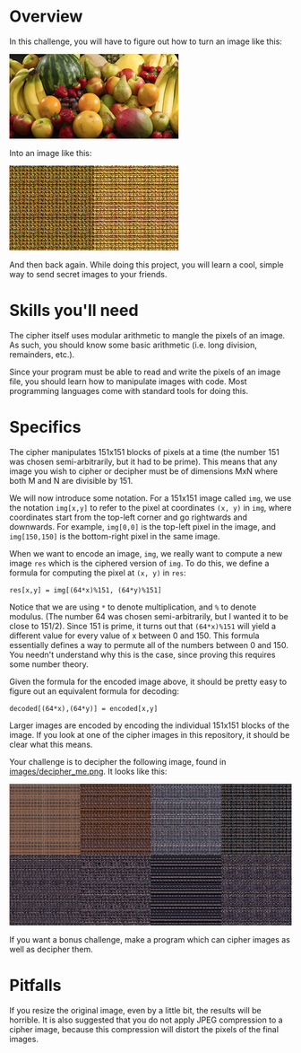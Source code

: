 # Overview

In this challenge, you will have to figure out how to turn an image like this:

![A bunch of fruit](images/fruit_unencoded.png)

Into an image like this:

![A bunch of mangled pixels](images/fruit_encoded.png)

And then back again. While doing this project, you will learn a cool, simple way to send secret images to your friends.

# Skills you'll need

The cipher itself uses modular arithmetic to mangle the pixels of an image. As such, you should know some basic arithmetic (i.e. long division, remainders, etc.).

Since your program must be able to read and write the pixels of an image file, you should learn how to manipulate images with code. Most programming languages come with standard tools for doing this.

# Specifics

The cipher manipulates 151x151 blocks of pixels at a time (the number 151 was chosen semi-arbitrarily, but it had to be prime). This means that any image you wish to cipher or decipher must be of dimensions MxN where both M and N are divisible by 151.

We will now introduce some notation. For a 151x151 image called `img`, we use the notation `img[x,y]` to refer to the pixel at coordinates `(x, y)` in `img`, where coordinates start from the top-left corner and go rightwards and downwards. For example, `img[0,0]` is the top-left pixel in the image, and `img[150,150]` is the bottom-right pixel in the same image.

When we want to encode an image, `img`, we really want to compute a new image `res` which is the ciphered version of `img`. To do this, we define a formula for computing the pixel at `(x, y)` in `res`:

    res[x,y] = img[(64*x)%151, (64*y)%151]

Notice that we are using `*` to denote multiplication, and `%` to denote modulus. (The number 64 was chosen semi-arbitrarily, but I wanted it to be close to 151/2). Since 151 is prime, it turns out that `(64*x)%151` will yield a different value for every value of x between 0 and 150. This formula essentially defines a way to permute all of the numbers between 0 and 150. You needn't understand why this is the case, since proving this requires some number theory.

Given the formula for the encoded image above, it should be pretty easy to figure out an equivalent formula for decoding:

    decoded[(64*x),(64*y)] = encoded[x,y]

Larger images are encoded by encoding the individual 151x151 blocks of the image. If you look at one of the cipher images in this repository, it should be clear what this means.

Your challenge is to decipher the following image, found in [images/decipher_me.png](images/decipher_me.png). It looks like this:

![Challenge cipher (a bunch of noise)](images/decipher_me.png)

If you want a bonus challenge, make a program which can cipher images as well as decipher them.

# Pitfalls

If you resize the original image, even by a little bit, the results will be horrible. It is also suggested that you do not apply JPEG compression to a cipher image, because this compression will distort the pixels of the final images.
